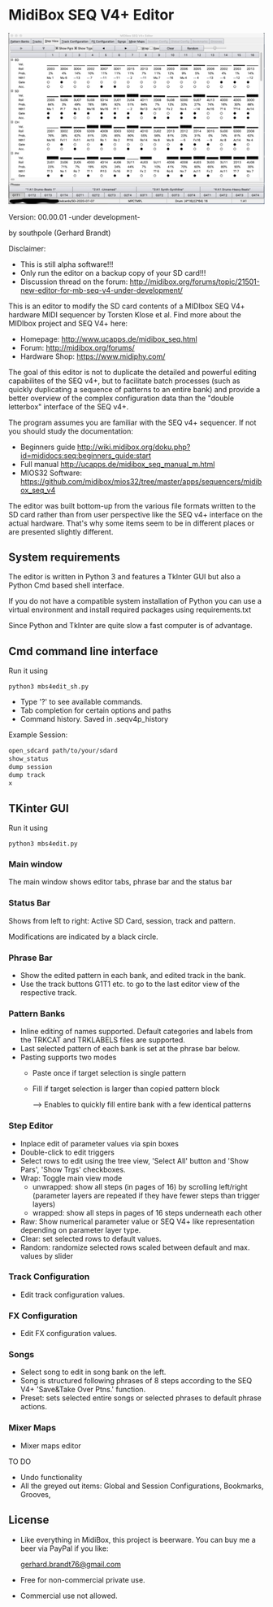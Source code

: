 # MidiBox SEQ V4+ Editor

![screenshot step editor](https://github.com/gbrandt1/MBseqv4pEditor/blob/main/screenshot-2020-10-03.png)


Version: 00.00.01 -under development-

by southpole (Gerhard Brandt)

Disclaimer:
* This is still alpha software!!!
* Only run the editor on a backup copy of your SD card!!!
* Discussion thread on the forum:
http://midibox.org/forums/topic/21501-new-editor-for-mb-seq-v4-under-development/

This is an editor to modify the SD card contents of a MIDIbox SEQ V4+ hardware MIDI sequencer by Torsten Klose et al.
Find more about the MIDIbox project and SEQ V4+ here:

* Homepage: <http://www.ucapps.de/midibox_seq.html>
* Forum: <http://midibox.org/forums/>
* Hardware Shop: <https://www.midiphy.com/>

The goal of this editor is not to duplicate the detailed and powerful editing capabilites
of the SEQ v4+, but to facilitate batch processes (such as quickly duplicating a sequence of patterns to
an entire bank) and provide a better overview of the complex configuration data than the "double letterbox" interface of the SEQ v4+.

The program assumes you are familiar with the SEQ v4+ sequencer.
If not you should study the documentation:

* Beginners guide <http://wiki.midibox.org/doku.php?id=mididocs:seq:beginners_guide:start>
* Full manual <http://ucapps.de/midibox_seq_manual_m.html>
* MIOS32 Software: <https://github.com/midibox/mios32/tree/master/apps/sequencers/midibox_seq_v4>

The editor was built bottom-up from the various file formats written to the SD card rather than from user perspective like the SEQ v4+ interface on the actual hardware.
That's why some items seem to be in different places or are presented slightly different.


## System requirements

The editor is written in Python 3 and features a TkInter GUI but also a Python Cmd based shell interface.

If you do not have a compatible system installation of Python you can use a
virtual environment and install required packages using  requirements.txt

Since Python and TkInter are quite slow a fast computer is of advantage.


## Cmd command line interface

Run it using

    python3 mbs4edit_sh.py

* Type '?' to see available commands.
* Tab completion for certain options and paths
* Command history. Saved in .seqv4p_history

Example Session:

    open_sdcard path/to/your/sdard
    show_status
    dump session
    dump track
    x

## TKinter GUI

Run it using

    python3 mbs4edit.py

### Main window

The main window shows editor tabs, phrase bar and the status bar

### Status Bar

Shows from left to right: Active SD Card, session, track and pattern.

Modifications are indicated by a black circle.

### Phrase Bar

* Show the edited pattern in each bank, and edited track in the bank.
* Use the track buttons G1T1 etc. to go to the last editor view of the respective track.

### Pattern Banks

* Inline editing of names supported. Default categories and labels from the TRKCAT and TRKLABELS files are supported.
* Last selected pattern of each bank is set at the phrase bar below.
* Pasting supports two modes
  * Paste once if target selection is single pattern
  * Fill if target selection is larger than copied pattern block

    --> Enables to quickly fill entire bank with a few identical patterns

### Step Editor

* Inplace edit of parameter values via spin boxes
* Double-click to edit triggers
* Select rows to edit using the tree view, 'Select All' button and 'Show Pars', 'Show Trgs' checkboxes.
* Wrap: Toggle main view mode
  * unwrapped: show all steps (in pages of 16) by scrolling left/right
        (parameter layers are repeated if they have fewer steps than trigger layers)
  * wrapped: show all steps in pages of 16 steps underneath each other
* Raw: Show numerical parameter value or SEQ V4+ like representation depending on parameter layer type.
* Clear: set selected rows to default values.
* Random: randomize selected rows scaled between default and max. values by slider

### Track Configuration

* Edit track configuration values.

### FX Configuration

* Edit FX configuration values.

### Songs

* Select song to edit in song bank on the left.
* Song is structured following phrases of 8 steps according to
  the SEQ V4+ 'Save&Take Over Ptns.' function.
* Preset: sets selected entire songs or selected phrases to default phrase actions.

### Mixer Maps

* Mixer maps editor

TO DO

* Undo functionality
* All the greyed out items: Global and Session Configurations, Bookmarks, Grooves,


## License

* Like everything in MidiBox, this project is beerware. You can buy me a beer via PayPal if you like:

    gerhard.brandt76@gmail.com

* Free for non-commercial private use.
* Commercial use not allowed.

